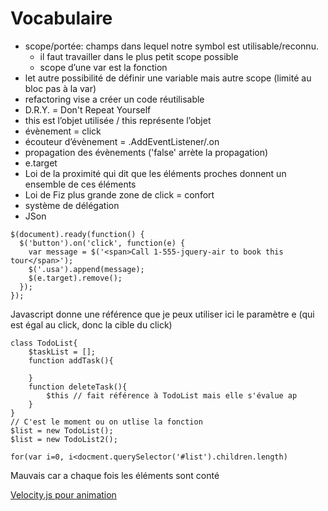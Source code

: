 # Vocabulaire

* scope/portée: champs dans lequel notre symbol est utilisable/reconnu.
	* il faut travailler dans le plus petit scope possible
	* scope d’une var est la fonction
* let autre possibilité de définir une variable mais autre scope (limité au bloc pas à la var)
* refactoring vise a créer un code réutilisable
* D.R.Y. = Don't Repeat Yourself
* this est l’objet utilisée / this représente l’objet
* évènement = click
* écouteur d’évènement = .AddEventListener/.on
* propagation des évènements ('false' arrète la propagation)
* e.target
* Loi de la proximité qui dit que les éléments proches donnent un ensemble de ces éléments
* Loi de Fiz plus grande zone de click = confort
* système de délégation
* JSon

```
$(document).ready(function() {
  $('button').on('click', function(e) {
    var message = $('<span>Call 1-555-jquery-air to book this tour</span>');
    $('.usa').append(message);
    $(e.target).remove();
  });
});
```

Javascript donne une référence que je peux utiliser ici le paramètre e (qui est égal au click, donc la cible du click)

```
class TodoList{
	$taskList = [];
	function addTask(){

	}
	function deleteTask(){
		$this // fait référence à TodoList mais elle s'évalue ap
	}
}
// C'est le moment ou on utlise la fonction
$list = new TodoList();
$list = new TodoList2();
```
```
for(var i=0, i<docment.querySelector('#list').children.length)
```
Mauvais car a chaque fois les éléments sont conté

[Velocity.js pour animation](http://velocityjs.org/)
